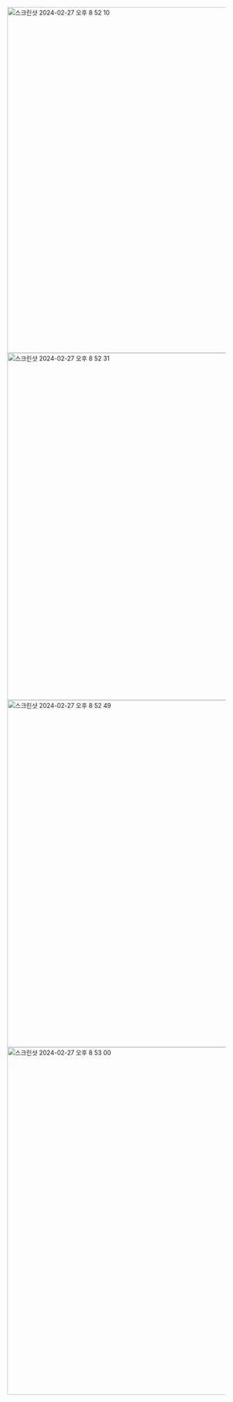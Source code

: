 <img width="798" alt="스크린샷 2024-02-27 오후 8 52 10" src="https://github.com/giyoungjang/kotlin-study/assets/126555597/6988ffe9-f823-45b9-a670-af4463e50f20">
<img width="801" alt="스크린샷 2024-02-27 오후 8 52 31" src="https://github.com/giyoungjang/kotlin-study/assets/126555597/05dafd6a-f4d8-46d3-a3c5-0c76308ba998">
<img width="801" alt="스크린샷 2024-02-27 오후 8 52 49" src="https://github.com/giyoungjang/kotlin-study/assets/126555597/45798b80-1f02-4240-b487-2ea4d444e15b">
<img width="802" alt="스크린샷 2024-02-27 오후 8 53 00" src="https://github.com/giyoungjang/kotlin-study/assets/126555597/458b0b0d-ae2e-49b4-b143-13767bb3ff1c">

